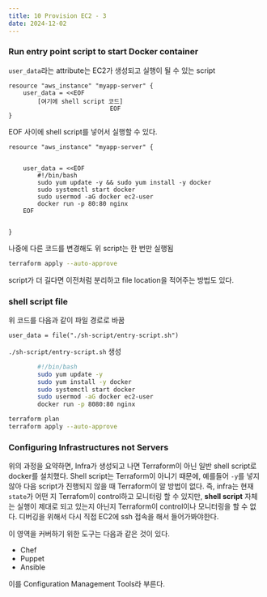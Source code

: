 ```yaml
---
title: 10 Provision EC2 - 3
date: 2024-12-02
---
```

### Run entry point script to start Docker container
`user_data`라는 attribute는 EC2가 생성되고 실행이 될 수 있는 script
```hcl
resource "aws_instance" "myapp-server" {
	user_data = <<EOF
        [여기에 shell script 코드]
							EOF
}
```

EOF 사이에 shell script를 넣어서 실행할 수 있다.

```hcl title:main.tf
resource "aws_instance" "myapp-server" {


	user_data = <<EOF
		#!/bin/bash
		sudo yum update -y && sudo yum install -y docker
		sudo systemctl start docker
		sudo usermod -aG docker ec2-user
		docker run -p 80:80 nginx
	EOF


}
```

나중에 다른 코드를 변경해도 위 script는 한 번만 실행됨

```sh
terraform apply --auto-approve
```

script가 더 길다면 이전처럼 분리하고 file location을 적어주는 방법도 있다.

### shell script file
위 코드를 다음과 같이 파일 경로로 바꿈
```hcl
user_data = file("./sh-script/entry-script.sh")
```

`./sh-script/entry-script.sh` 생성
```sh title:entry-script.sh
		#!/bin/bash
		sudo yum update -y
		sudo yum install -y docker
		sudo systemctl start docker
		sudo usermod -aG docker ec2-user
		docker run -p 8080:80 nginx
```

```sh
terraform plan
terraform apply --auto-approve
```

### Configuring Infrastructures not Servers
위의 과정을 요약하면, Infra가 생성되고 나면 Terraform이 아닌 일반 shell script로 docker를 설치했다. Shell script는 Terraform이 아니기 때문에, 예를들어 `-y`를 넣지 않아 다음 script가 진행되지 않을 때 Terraform이 알 방법이 없다.
즉, infra는 현재 `state`가 어떤 지 Terrafom이 control하고 모니터링 할 수 있지만, **shell script** 자체는 실행이 제대로 되고 있는지 아닌지 Terraform이 control이나 모니터링을 할 수 없다. 디버깅을 위해서 다시 직접 EC2에 ssh 접속을 해서 들어가봐야한다. 

이 영역을 커버하기 위한 도구는 다음과 같은 것이 있다.
- Chef
- Puppet
- Ansible

이를 Configuration Management Tools라 부른다.


